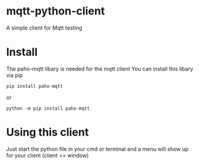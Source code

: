 # mqtt-python-client
A simple client for Mqtt testing

# Install
The paho-mqtt libary is needed for the mqtt client
You can install this libary via pip
```
pip install paho-mqtt
```
or
```
python -m pip install paho-mqtt
```

# Using this client
Just start the python file in your cmd or terminal and a menu will show up for your client (client == window)
